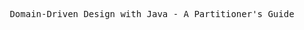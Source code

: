 <p align="center">
    <samp>
        Domain-Driven Design with Java - A Partitioner's Guide
    </samp>
</p>
